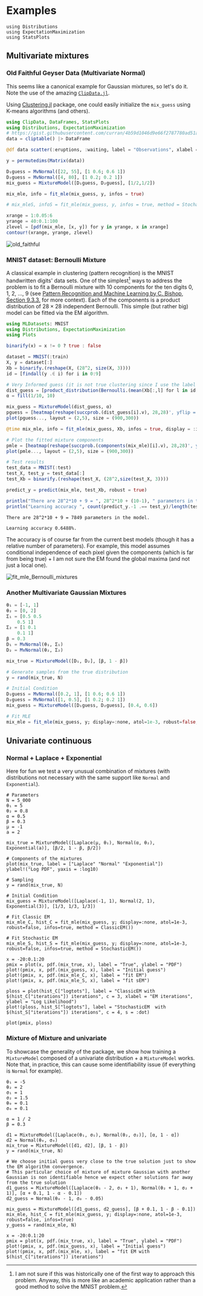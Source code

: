 # Examples

```@example 1
using Distributions
using ExpectationMaximization
using StatsPlots
```

## Multivariate mixtures

### Old Faithful Geyser Data (Multivariate Normal)

This seems like a canonical example for Gaussian mixtures, so let's do it. Note the use of the amazing [`ClipData.jl`](https://github.com/pdeffebach/ClipData.jl).

Using [Clustering.jl](https://juliastats.org/Clustering.jl/dev/index.html) package, one could easily initialize the `mix_guess` using K-means algorithms (and others).

```julia
using ClipData, DataFrames, StatsPlots
using Distributions, ExpectationMaximization
# https://gist.githubusercontent.com/curran/4b59d1046d9e66f2787780ad51a1cd87/raw/9ec906b78a98cf300947a37b56cfe70d01183200/data.tsv
data = cliptable() |> DataFrame

@df data scatter(:eruptions, :waiting, label = "Observations", xlabel = "Duration of the eruption (min)", ylabel = " Duration until the next eruption (min)")

y = permutedims(Matrix(data))

D₁guess = MvNormal([22, 55], [1 0.6; 0.6 1])
D₂guess = MvNormal([4, 80], [1 0.2; 0.2 1])
mix_guess = MixtureModel([D₁guess, D₂guess], [1/2,1/2])

mix_mle, info = fit_mle(mix_guess, y, infos = true)

# mix_mleS, infoS = fit_mle(mix_guess, y, infos = true, method = StochasticEM())

xrange = 1:0.05:6
yrange = 40:0.1:100
zlevel = [pdf(mix_mle, [x, y]) for y in yrange, x in xrange]
contour!(xrange, yrange, zlevel)
```

![old_faithful](https://user-images.githubusercontent.com/46794064/227059681-53e08e6d-8a77-4f52-b1dc-50e3e3794763.svg)


### MNIST dataset: Bernoulli Mixture

A classical example in clustering (pattern recognition) is the MNIST handwritten digits' data sets.
One of the simplest[^1] ways to address the problem is to fit a Bernoulli mixture with 10 components for the ten digits 0, 1, 2, ..., 9 (see [Pattern Recognition and Machine Learning by C. Bishop, Section 9.3.3.](https://d1wqtxts1xzle7.cloudfront.net/30428242/bg0137-libre.pdf?1390888009=&response-content-disposition=inline%3B+filename%3DPattern_recognition_and_machine_learning.pdf&Expires=1679414339&Signature=fEpdcg3ZXYvfcSTtQBe6pF2UqhlrEV2hG0~djNJrglRKQRmt3iYE1OmgoEO0byuCs5HNRLFXKqKNs7l5ry-1pLTzMU87W8QqU8zn0STVozwWL-T2Yd-dmEjw-f8bbrvoq5WOzcUfj25MxLCfJRx66Q~zJwNDJYYnFeAyYFJdWnfPBf3GsR7nR6GYCQH~qvLfzGh~zOYHa7Gmr3yvz9mkjWFWMM4pAikNTmmw6F~N1rqXra2ZIL4kQqvfG-WjU-j0G5TdItSYn2FfoLcXPHXvA1nLfTB2vY5sGY8YKgFqez-~eQKt72diTZZnKNBJKnnnbZ0iWJzuTqzsqi2C4hVpLQ__&Key-Pair-Id=APKAJLOHF5GGSLRBV4ZA) for more context).
Each of the components is a product distribution of $28\times 28$ independent Bernoulli. This simple (but rather big) model can be fitted via the EM algorithm.

[^1]: I am not sure if this was historically one of the first way to approach this problem. Anyway, this is more like an academic application rather than a good method to solve the MNIST problem.

```julia
using MLDatasets: MNIST
using Distributions, ExpectationMaximization
using Plots

binarify(x) = x != 0 ? true : false

dataset = MNIST(:train)
X, y = dataset[:]
Xb = binarify.(reshape(X, (28^2, size(X, 3))))
id = [findall(y .∈ i) for i in 0:9]

# Very Informed guess (it is not true clustering since I use the label for the initial condition (IC). It also works good with other not too far IC )
dist_guess = [product_distribution(Bernoulli.(mean(Xb[:,l] for l in id[i]))) for i in eachindex(id)]
α = fill(1/10, 10)

mix_guess = MixtureModel(dist_guess, α)
pguess = [heatmap(reshape(succprob.(dist_guess[i].v), 28,28)', yflip = :true, cmap = :grays, clims = (0,1), ticks = :none) for i in eachindex(id)]
plot(pguess..., layout = (2,5), size = (900,300))

@time mix_mle, info = fit_mle(mix_guess, Xb, infos = true, display = :iter, robust = true)

# Plot the fitted mixture components
pmle = [heatmap(reshape(succprob.(components(mix_mle)[i].v), 28,28)', yflip = :true, cmap = :grays, clims = (0,1), ticks = :none) for i in eachindex(id)]
plot(pmle..., layout = (2,5), size = (900,300))

# Test results
test_data = MNIST(:test)
test_X, test_y = test_data[:]
test_Xb = binarify.(reshape(test_X, (28^2,size(test_X, 3))))

predict_y = predict(mix_mle, test_Xb, robust = true)

println("There are 28^2*10 + 9 = ", 28^2*10 + (10-1), " parameters in the model.")
println("Learning accuracy ", count(predict_y.-1 .== test_y)/length(test_y), "%.")
```

```jldoctest
There are 28^2*10 + 9 = 7849 parameters in the model.

Learning accuracy 0.6488%.
```

The accuracy is of course far from the current best models (though it has a relative number of parameters). For example, this model assumes conditional independence of each pixel given the components (which is far from being true) + I am not sure the EM found the global maxima (and not just a local one).

![fit_mle_Bernoulli_mixtures](https://user-images.githubusercontent.com/46794064/227059598-1ae0ec10-b802-40ef-bc85-ffbdafbf276e.svg)

### Another Multivariate Gaussian Mixtures

```julia
θ₁ = [-1, 1]
θ₂ = [0, 2]
Σ₁ = [0.5 0.5
    0.5 1]
Σ₂ = [1 0.1
    0.1 1]
β = 0.3
D₁ = MvNormal(θ₁, Σ₁)
D₂ = MvNormal(θ₂, Σ₂)

mix_true = MixtureModel([D₁, D₂], [β, 1 - β])

# Generate samples from the true distribution
y = rand(mix_true, N)

# Initial Condition
D₁guess = MvNormal([0.2, 1], [1 0.6; 0.6 1])
D₂guess = MvNormal([1, 0.5], [1 0.2; 0.2 1])
mix_guess = MixtureModel([D₁guess, D₂guess], [0.4, 0.6])

# Fit MLE
mix_mle = fit_mle(mix_guess, y; display=:none, atol=1e-3, robust=false, infos=false)
```

## Univariate continuous  

### Normal + Laplace + Exponential

Here for fun we test a very unusual combination of mixtures (with distributions not necessary with the same support like `Normal` and `Exponential`).

```@example 1
# Parameters
N = 5_000
θ₁ = 5
θ₂ = 0.8
α = 0.5
β = 0.3
μ = -1
a = 2

mix_true = MixtureModel([Laplace(μ, θ₁), Normal(α, θ₂), Exponential(a)], [β/2, 1 - β, β/2])

# Components of the mixtures
plot(mix_true, label = ["Laplace" "Normal" "Exponential"])
ylabel!("Log PDF", yaxis = :log10)
```

```@example 1
# Sampling
y = rand(mix_true, N)

# Initial Condition
mix_guess = MixtureModel([Laplace(-1, 1), Normal(2, 1), Exponential(3)], [1/3, 1/3, 1/3])

# Fit Classic EM
mix_mle_C, hist_C = fit_mle(mix_guess, y; display=:none, atol=1e-3, robust=false, infos=true, method = ClassicEM())

# Fit Stochastic EM
mix_mle_S, hist_S = fit_mle(mix_guess, y; display=:none, atol=1e-3, robust=false, infos=true, method = StochasticEM())

x = -20:0.1:20
pmix = plot(x, pdf.(mix_true, x), label = "True", ylabel = "PDF")
plot!(pmix, x, pdf.(mix_guess, x), label = "Initial guess")
plot!(pmix, x, pdf.(mix_mle_C, x), label = "fit EM")
plot!(pmix, x, pdf.(mix_mle_S, x), label = "fit sEM")

ploss = plot(hist_C["logtots"], label = "ClassicEM with $(hist_C["iterations"]) iterations", c = 3, xlabel = "EM iterations", ylabel = "Log Likelihood")
plot!(ploss, hist_S["logtots"], label = "StochasticEM  with $(hist_S["iterations"]) iterations", c = 4, s = :dot)

plot(pmix, ploss)
```

### Mixture of Mixture and univariate

To showcase the generality of the package, we show how training a `MixtureModel` composed of a univariate distribution + a `MixtureModel` works.
Note that, in practice, this can cause some identifiability issue (if everything is `Normal` for example).

```@example 1
θ₁ = -5
θ₂ = 2
σ₁ = 1
σ₂ = 1.5
θ₀ = 0.1
σ₀ = 0.1

α = 1 / 2
β = 0.3

d1 = MixtureModel([Laplace(θ₁, σ₁), Normal(θ₂, σ₂)], [α, 1 - α])
d2 = Normal(θ₀, σ₀)
mix_true = MixtureModel([d1, d2], [β, 1 - β])
y = rand(mix_true, N)

# We choose initial guess very close to the true solution just to show the EM algorithm convergence.
# This particular choice of mixture of mixture Gaussian with another Gaussian is non identifiable hence we expect other solutions far away from the true solution
d1_guess = MixtureModel([Laplace(θ₁ - 2, σ₁ + 1), Normal(θ₂ + 1, σ₂ + 1)], [α + 0.1, 1 - α - 0.1])
d2_guess = Normal(θ₀ - 1, σ₀ - 0.05)

mix_guess = MixtureModel([d1_guess, d2_guess], [β + 0.1, 1 - β - 0.1])
mix_mle, hist_C = fit_mle(mix_guess, y; display=:none, atol=1e-3, robust=false, infos=true)
y_guess = rand(mix_mle, N)

x = -20:0.1:20
pmix = plot(x, pdf.(mix_true, x), label = "True", ylabel = "PDF")
plot!(pmix, x, pdf.(mix_guess, x), label = "Initial guess")
plot!(pmix, x, pdf.(mix_mle, x), label = "fit EM with $(hist_C["iterations"]) iterations")
```
